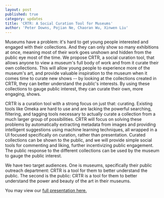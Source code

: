 ```yaml
---
layout: post
published: true
category: updates
title: 'CRTR: A Social Curation Tool for Museums'
author: 'Peter Downs, Pojian Ne, Chaoran Wu, Xinwen Liu'
---
```

Museums have a problem: it's hard to get young people interested and engaged with their collections. And they can only show so many exhibitions at once, meaning most of their work goes unshown and hidden from the public eye most of the time. We propose CRTR, a social curation tool, that allows anyone to view a museum's full body of work and from it curate their own collections. This will allow young people to experience more of the museum's art, and provide valuable inspiration to the museum when it comes time to curate new shows -- by looking at the collections created in CRTR, they can better understand the public's interests. By using these collections to gauge public interest, they can curate their own, more engaging, shows.

CRTR is a curation tool with a strong focus on just that: curating. Existing tools like Omeka are hard to use and are lacking the powerful searching, filtering, and tagging tools necessary to actually curate a collection from a much larger group of possibilities. CRTR will focus on solving these problems by automatically extracting metadata from images and providing intelligent suggestions using machine learning techniques, all wrapped in a UI focused specifically on curation, rather than presentation. Curated collections can be shown to the public, and we will provide simple social tools for commenting and liking, further incentivizing public engagement. The public response to the different collections can be used by the museum to gauge the public interest.

We have two target audiences. One is museums, specifically their public outreach department: CRTR is a tool for them to better understand the public. The second is the public: CRTR is a tool for them to better understand the power and beauty of the art in their museums.

You may view our [full presentation here.](https://docs.google.com/presentation/d/1wWvpqP6dSeBvNMm7WaiMWmtBhbYzLvmRgVz0mUMSl9A/edit?usp=sharing)
